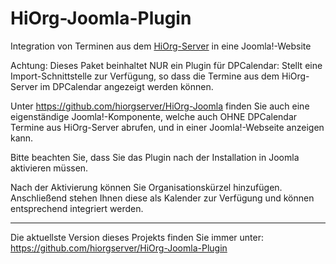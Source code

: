 HiOrg-Joomla-Plugin
===================

Integration von Terminen aus dem [HiOrg-Server](https://www.hiorg-server.de) in eine Joomla!-Website

Achtung: Dieses Paket beinhaltet NUR ein Plugin für DPCalendar:
Stellt eine Import-Schnittstelle zur Verfügung, so dass die Termine aus dem
HiOrg-Server im DPCalendar angezeigt werden können.

Unter
https://github.com/hiorgserver/HiOrg-Joomla
finden Sie auch eine eigenständige Joomla!-Komponente, welche auch OHNE 
DPCalendar Termine aus HiOrg-Server abrufen, und in einer Joomla!-Webseite anzeigen kann.

Bitte beachten Sie, dass Sie das Plugin nach der Installation in Joomla aktivieren müssen.

Nach der Aktivierung können Sie Organisationskürzel hinzufügen. Anschließend stehen Ihnen diese als Kalender zur Verfügung und können entsprechend integriert werden.

----

Die aktuellste Version dieses Projekts finden Sie immer unter:  
https://github.com/hiorgserver/HiOrg-Joomla-Plugin

